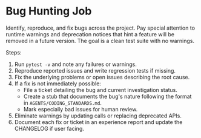 # Bug Hunting Job

Identify, reproduce, and fix bugs across the project. Pay special attention to runtime warnings and deprecation notices that hint a feature will be removed in a future version. The goal is a clean test suite with no warnings.

Steps:
1. Run `pytest -v` and note any failures or warnings.
2. Reproduce reported issues and write regression tests if missing.
3. Fix the underlying problems or open issues describing the root cause.
4. If a fix is not immediately possible:
   - File a ticket detailing the bug and current investigation status.
   - Create a stub that documents the bug's nature following the format in `AGENTS/CODING_STANDARDS.md`.
   - Mark especially bad issues for human review.
5. Eliminate warnings by updating calls or replacing deprecated APIs.
6. Document each fix or ticket in an experience report and update the CHANGELOG if user facing.

